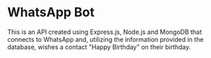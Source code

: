 # WhatsApp Bot
This is an API created using Express.js, Node.js and MongoDB that connects to WhatsApp and, utilizing the information provided in the database, wishes a contact "Happy Birthday" on their birthday.
